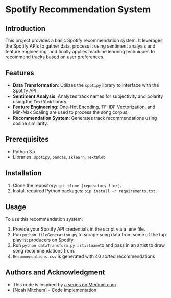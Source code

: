 # Spotify Recommendation System

## Introduction
This project provides a basic Spotify recommendation system. It leverages the Spotify APIs to gather data, process it using sentiment analysis and feature engineering, and finally applies machine learning techniques to recommend tracks based on user preferences.

## Features
- **Data Transformation**: Utilizes the `spotipy` library to interface with the Spotify API.
- **Sentiment Analysis**: Analyzes track names for subjectivity and polarity using the `TextBlob` library.
- **Feature Engineering**: One-Hot Encoding, TF-IDF Vectorization, and Min-Max Scaling are used to process the song corpus.
- **Recommendation System**: Generates track recommendations using cosine similarity.

## Prerequisites
- Python 3.x
- Libraries: `spotipy`, `pandas`, `sklearn`, `TextBlob`

## Installation
1. Clone the repository: `git clone [repository-link]`.
2. Install required Python packages: `pip install -r requirements.txt`.

## Usage
To use this recommendation system:
1. Provide your Spotify API credentials in the script via a .env file.
2. Run `python fileGeneration.py` to scrape song data from some of the top playlist producers on Spotify.
3. Run `python dataTransform.py artistname`to and pass in an artist to draw song recommendations from.
4. `Recommendations.csv` is generated with 40 sorted recommendations

## Authors and Acknowledgment
- This code is inspired by [a series on Medium.com](https://medium.com/@enjui.chang/enhance-your-playlists-with-machine-learning-spotify-automatic-playlist-continuation-2aae2c926e77)
- [Noah Mitchem] - Code implementation
